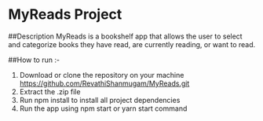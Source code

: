 # MyReads Project

##Description
MyReads is a bookshelf app that allows the user to select and categorize books they have read, are currently reading, or want to read.

##How to run :-
1. Download or clone the repository on your machine https://github.com/RevathiShanmugam/MyReads.git
2. Extract the .zip file
3. Run npm install to install all project dependencies
4. Run the app using npm start or yarn start command
